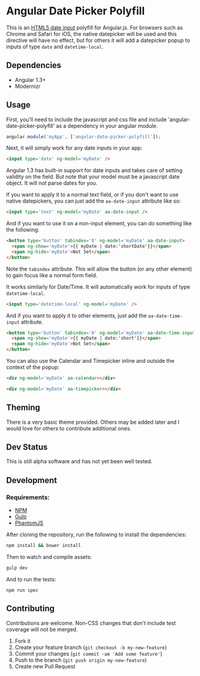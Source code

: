 # Angular Date Picker Polyfill

This is an [HTML5 date input](http://diveintohtml5.info/forms.html#type-date) polyfill for Angular.js. For browsers such as Chrome and Safari for iOS, the native datepicker will be used and this directive will have no effect, but for others it will add a datepicker popup to inputs of type `date` and `datetime-local`.

## Dependencies

* Angular 1.3+
* Modernizr

## Usage

First, you'll need to include the javascript and css file and include 'angular-date-picker-polyfill' as a dependency in your angular module.

```javascript
angular.module('myApp', ['angular-date-picker-polyfill']);
```

Next, it will simply work for any date inputs in your app:

```html
<input type='date' ng-model='myDate' />
```

Angular 1.3 has built-in support for date inputs and takes care of setting validity on the field. But note that your model must be a javascript date object. It will not parse dates for you.

If you want to apply it to a normal text field, or if you don't want to use native datepickers, you can just add the `aa-date-input` attribute like so:

```html
<input type='text' ng-model='myDate' aa-date-input />
```

And if you want to use it on a non-input element, you can do something like the following:

```html
<button type='button' tabindex='0' ng-model='myDate' aa-date-input>
  <span ng-show='myDate'>{{ myDate | date:'shortDate'}}</span>
  <span ng-hide='myDate'>Not Set</span>
</button>
```

Note the `tabindex` attribute. This will allow the button (or any other element) to gain focus like a normal form field.

It works similarly for Date/Time. It will automatically work for inputs of type `datetime-local`.

```html
<input type='datetime-local' ng-model='myDate' />
```

And if you want to apply it to other elements, just add the `aa-date-time-input` attribute.

```html
<button type='button' tabindex='0' ng-model='myDate' aa-date-time-input>
  <span ng-show='myDate'>{{ myDate | date:'short'}}</span>
  <span ng-hide='myDate'>Not Set</span>
</button>
```

You can also use the Calendar and Timepicker inline and outside the context of the popup:

```html
<div ng-model='myDate' aa-calendar></div>
```

```html
<div ng-model='myDate' aa-timepicker></div>
```

## Theming

There is a very basic theme provided. Others may be added later and I would love for others to contribute additional ones.

## Dev Status

This is still alpha software and has not yet been well tested.

## Development

### Requirements:

* [NPM](https://www.npmjs.com)
* [Gulp](http://gulpjs.com)
* [PhantomJS](http://phantomjs.org)

After cloning the repository, run the following to install the dependencies:

```sh
npm install && bower install
```

Then to watch and compile assets:
```sh
gulp dev
```

And to run the tests:
```
npm run spec
```

## Contributing

Contributions are welcome. Non-CSS changes that don't include test coverage will not be merged.

1. Fork it
2. Create your feature branch (`git checkout -b my-new-feature`)
3. Commit your changes (`git commit -am 'Add some feature'`)
4. Push to the branch (`git push origin my-new-feature`)
5. Create new Pull Request



